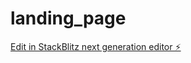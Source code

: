 # landing_page

[Edit in StackBlitz next generation editor ⚡️](https://stackblitz.com/~/github.com/NAMDO98012/landing_page)